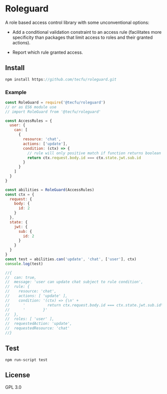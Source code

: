 # Roleguard

A role based access control library with some unconventional options:

- Add a conditional validation constraint to an access rule (facilitates more specificity than packages that limit access to roles and their granted actions).

- Report which rule granted access.

## Install

```js
npm install https://github.com/tecfu/roleguard.git
```

### Example

```js
const RoleGuard = require('@tecfu/roleguard')
// or as ES6 module use
// import RoleGuard from '@tecfu/roleguard'

const AccessRules = {
  user: {
    can: [
      {
        resource: 'chat',
        actions: ['update'],
        condition: (ctx) => {
          // rule will only positive match if function returns boolean `true`
          return ctx.request.body.id === ctx.state.jwt.sub.id
        }
      }
    ]
  }
}

const abilities = RoleGuard(AccessRules)
const ctx = {
  request: {
    body: {
      id: 2
    }
  },
  state: {
    jwt: {
      sub: {
        id: 2
      }
    }
  }
}
const test = abilities.can('update', 'chat', ['user'], ctx)
console.log(test)

//{
//  can: true,
//  message: 'user can update chat subject to rule condition',
//  rule: {
//    resource: 'chat',
//    actions: [ 'update' ],
//    condition: '(ctx) => {\n' +
//      '          return ctx.request.body.id === ctx.state.jwt.sub.id\n' +
//      '        }'
//  },
//  roles: [ 'user' ],
//  requestedAction: 'update',
//  requestedResource: 'chat'
//}

```

## Test

```
npm run-script test
```

## License

GPL 3.0
